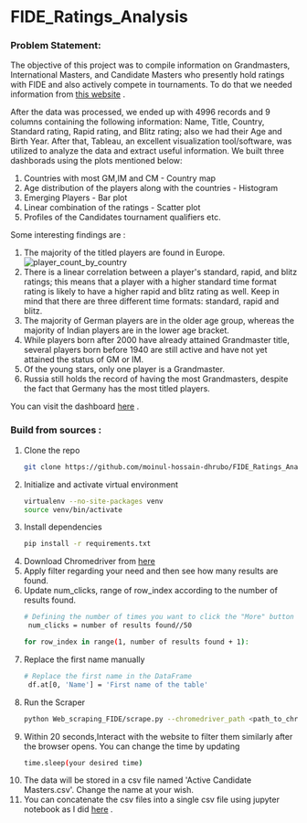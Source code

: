 # FIDE_Ratings_Analysis

### Problem Statement:
The objective of this project was to compile information on Grandmasters, International Masters, and Candidate Masters who presently hold ratings with FIDE and also actively compete in tournaments. To do that we needed information from [this website](https://ratings.fide.com/) . <br/>

After the data was processed, we ended up with 4996 records and 9 columns containing the following information: Name, Title, Country, Standard rating, Rapid rating, and Blitz rating; also we had their Age and Birth Year.
After that, Tableau, an excellent visualization tool/software, was utilized to analyze the data and extract useful information. We built three dashborads using the plots mentioned below:

1. Countries with most GM,IM and CM - Country map
2. Age distribution of the players along with the countries - Histogram
3. Emerging Players - Bar plot
4. Linear combination of the ratings - Scatter plot
5. Profiles of the Candidates tournament qualifiers etc.

Some interesting findings are :
1. The majority of the titled players are found in Europe.
   ![player_count_by_country](https://github.com/moinul-hossain-dhrubo/FIDE_Ratings_Analysis/assets/122023969/b5da80bc-e9ee-4701-ba16-62dee0443968)
3. There is a linear correlation between a player's standard, rapid, and blitz ratings; this means that a player with a higher standard time format rating is likely to have a higher rapid and blitz rating as well. Keep in mind that there are three different time formats: standard, rapid and blitz.
4. The majority of German players are in the older age group, whereas the majority of Indian players are in the lower age bracket.
5. While players born after 2000 have already attained Grandmaster title, several players born before 1940 are still active and have not yet attained the status of GM or IM.
6. Of the young stars, only one player is a Grandmaster.
7. Russia still holds the record of having the most Grandmasters, despite the fact that Germany has the most titled players.

You can visit the dashboard [here](https://public.tableau.com/app/profile/moinul.hossain.dhrubo/viz/FIDEratingsAnalysis/Agedistribution) . <br/>

### Build from sources :
1. Clone the repo
   ```bash
   git clone https://github.com/moinul-hossain-dhrubo/FIDE_Ratings_Analysis.git
   ```
2. Initialize and activate virtual environment
   ```bash
   virtualenv --no-site-packages venv
   source venv/bin/activate
   ```
3. Install dependencies
   ```bash
   pip install -r requirements.txt
   ```
4. Download Chromedriver from [here](https://chromedriver.chromium.org/downloads) <br/>
4. Apply filter regarding your need and then see how many results are found.
5. Update num_clicks, range of row_index according to the number of results found.
   ```bash
   # Defining the number of times you want to click the "More" button
    num_clicks = number of results found//50
   ```
   ```bash
   for row_index in range(1, number of results found + 1):
   ```
7. Replace the first name manually
   ```bash
   # Replace the first name in the DataFrame
    df.at[0, 'Name'] = 'First name of the table'
   ```
4. Run the Scraper
   ```bash
   python Web_scraping_FIDE/scrape.py --chromedriver_path <path_to_chromedriver>
   ```
5. Within 20 seconds,Interact with the website to filter them similarly after the browser opens.
   You can change the time by updating
   ```bash
   time.sleep(your desired time)
   ```
6. The data will be stored in a csv file named 'Active Candidate Masters.csv'. Change the name at your wish.
7. You can concatenate the csv files into a single csv file using jupyter notebook as I did [here](https://github.com/moinul-hossain-dhrubo/FIDE_Ratings_Analysis/blob/main/Web_scraping_FIDE/data_process.ipynb) . <br/>
